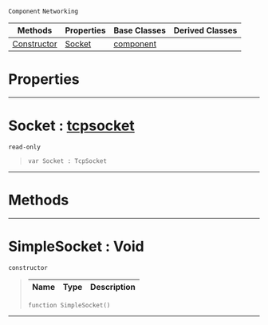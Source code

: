  `Component` `Networking`



|Methods|Properties|Base Classes|Derived Classes|
|---|---|---|---|
|[ Constructor](https://github.com/zeroengineteam/ZeroDocs/code_reference/class_reference/simplesocket.markdown#simplesocket-void)|[ Socket](https://github.com/zeroengineteam/ZeroDocs/code_reference/class_reference/simplesocket.markdown#socket-zero-engine-docum)|[component](https://github.com/zeroengineteam/ZeroDocs/code_reference/class_reference/component.markdown)| |


 #  Properties


---  
 #  Socket : [tcpsocket](https://github.com/zeroengineteam/ZeroDocs/code_reference/class_reference/tcpsocket.markdown)

 `read-only`

> 
> ``` lang=cpp, name=Zilch
> var Socket : TcpSocket


---  
 #  Methods


---  
 #  SimpleSocket : Void

 `constructor`

> 
> |Name|Type|Description|
> |---|---|---|
> ``` lang=cpp, name=Zilch
> function SimpleSocket()
> ``` 


---  
 

 